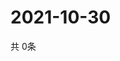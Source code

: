 # 2021-10-30
  共 0条

  <!-- BEGIN -->
  <!-- 最后更新时间Sat Oct 30 2021 12:06:19 GMT+0000 (Coordinated Universal Time) -->
  
  <!-- END -->
  
  